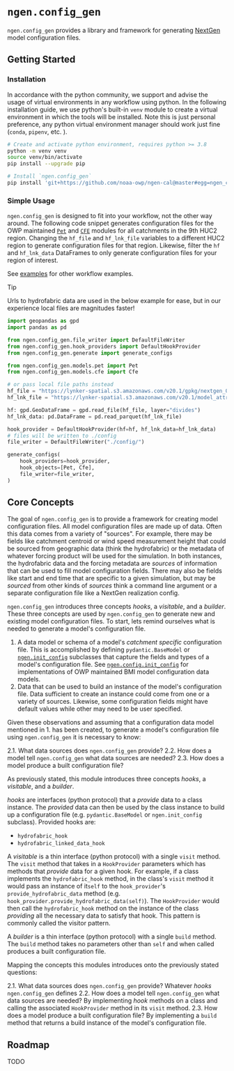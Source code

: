 # `ngen.config_gen`

`ngen.config_gen` provides a library and framework for generating
[NextGen](https://github.com/noaa-owp/ngen)
model configuration files.

## Getting Started

### Installation

In accordance with the python community, we support and advise the usage of virtual environments in any workflow using python.
In the following installation guide, we use python's built-in `venv` module to create a virtual environment in which the tools will be installed.
Note this is just personal preference, any python virtual environment manager should work just fine (`conda`, `pipenv`, etc. ).

```bash
# Create and activate python environment, requires python >= 3.8
python -m venv venv
source venv/bin/activate
pip install --upgrade pip

# Install `ngen.config_gen`
pip install 'git+https://github.com/noaa-owp/ngen-cal@master#egg=ngen_config_gen&subdirectory=python/ngen_config_gen'
```

### Simple Usage

`ngen.config_gen` is designed to fit into your workflow, not the other way around.
The following code snippet generates configuration files for the OWP maintained
[`Pet`](https://github.com/NOAA-OWP/evapotranspiration)
and
[`CFE`](https://github.com/noaa-owp/cfe)
modules for all catchments in the 9th HUC2 region.
Changing the `hf_file` and `hf_lnk_file` variables to a different HUC2 region to generate configuration files for that region.
Likewise, filter the `hf` and `hf_lnk_data` DataFrames to only generate configuration files for your region of interest.

See [examples](./examples/) for other workflow examples.

> [!TIP]
> Urls to hydrofabric data are used in the below example for ease, but in our experience local files are magnitudes faster!

```python
import geopandas as gpd
import pandas as pd

from ngen.config_gen.file_writer import DefaultFileWriter
from ngen.config_gen.hook_providers import DefaultHookProvider
from ngen.config_gen.generate import generate_configs

from ngen.config_gen.models.pet import Pet
from ngen.config_gen.models.cfe import Cfe

# or pass local file paths instead
hf_file = "https://lynker-spatial.s3.amazonaws.com/v20.1/gpkg/nextgen_09.gpkg"
hf_lnk_file = "https://lynker-spatial.s3.amazonaws.com/v20.1/model_attributes/nextgen_09.parquet"

hf: gpd.GeoDataFrame = gpd.read_file(hf_file, layer="divides")
hf_lnk_data: pd.DataFrame = pd.read_parquet(hf_lnk_file)

hook_provider = DefaultHookProvider(hf=hf, hf_lnk_data=hf_lnk_data)
# files will be written to ./config
file_writer = DefaultFileWriter("./config/")

generate_configs(
    hook_providers=hook_provider,
    hook_objects=[Pet, Cfe],
    file_writer=file_writer,
)

```

## Core Concepts

The goal of `ngen.config_gen` is to provide a framework for creating model configuration files.
All model configuration files are made up of data.
Often this data comes from a variety of "sources".
For example, there may be fields like catchment centroid or wind speed measurement height that could be sourced from geographic data (think the hydrofabric) or the metadata of whatever forcing product will be used for the simulation.
In both instances, the hydrofabric data and the forcing metadata are _sources_ of information that can be used to fill model configuration fields.
There may also be fields like start and end time that are specific to a given simulation, but may be _sourced_ from other kinds of _sources_ think a command line argument or a separate configuration file like a NextGen realization config.

`ngen.config_gen` introduces three concepts _hooks_, a _visitable_, and a _builder_.
These three concepts are used by `ngen.config_gen` to generate new and existing model configuration files.
To start, lets remind ourselves what is needed to generate a model's configuration file.

1. A data model or schema of a model's _catchment specific_ configuration file.
   This is accomplished by defining `pydantic.BaseModel`
   or
   [`ngen.init_config`](https://github.com/NOAA-OWP/ngen-cal/tree/master/python/ngen_init_config)
   subclasses that capture the fields and types of a model's configuration file.
   See
   [`ngen.config.init_config`](https://github.com/NOAA-OWP/ngen-cal/tree/master/python/ngen_conf/src/ngen/config/init_config)
   for implementations of OWP maintained BMI model configuration data models.
2. Data that can be used to build an instance of the model's configuration file.
   Data sufficient to create an instance could come from one or a variety of sources.
   Likewise, some configuration fields might have default values while other may need to be user specified.

Given these observations and assuming that a configuration data model mentioned in 1. has been created,
to generate a model's configuration file using `ngen.config_gen` it is necessary to know:

2.1. What data sources does `ngen.config_gen` provide?
2.2. How does a model tell `ngen.config_gen` what data sources are needed?
2.3. How does a model produce a built configuration file?

As previously stated, this module introduces three concepts _hooks_, a _visitable_, and a _builder_.

_hooks_ are interfaces (python protocol) that a *provide* data to a class instance.
The *provided* data can then be used by the class instance to build up a configuration file
(e.g.  `pydantic.BaseModel` or `ngen.init_config` subclass).
Provided hooks are:
- `hydrofabric_hook`
- `hydrofabric_linked_data_hook`

A _visitable_ is a thin interface (python protocol) with a single `visit` method.
The `visit` method that takes in a `HookProvider` parameters which has methods that *provide* data for a given hook.
For example, if a class implements the `hydrofabric_hook` method, in the class's `visit` method it would
pass an instance of it`self` to the `hook_provider`'s `provide_hydrofabric_data` method
(e.g. `hook_provider.provide_hydrofabric_data(self)`).
The `HookProvider` would then call the `hydrofabric_hook` method on the instance of the class
*providing* all the necessary data to satisfy that hook.
This pattern is commonly called the visitor pattern.

A _builder_ is a thin interface (python protocol) with a single `build` method.
The `build` method takes no parameters other than `self` and when called produces a built configuration file.

Mapping the concepts this modules introduces onto the previously stated questions:

2.1. What data sources does `ngen.config_gen` provide?
    Whatever _hooks_ `ngen.config_gen` defines
2.2. How does a model tell `ngen.config_gen` what data sources are needed?
    By implementing _hook_ methods on a class and calling the associated `HookProvider` method in its `visit` method.
2.3. How does a model produce a built configuration file?
    By implementing a `build` method that returns a build instance of the model's configuration file.

## Roadmap

TODO
